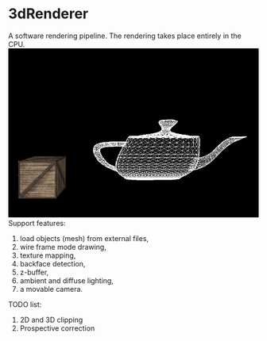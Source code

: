 # 3dRenderer
A software rendering pipeline. The rendering takes place entirely in the CPU.
![demo picture](https://github.com/zhaoxin89/3dRenderer/blob/master/3DDemos.JPG)
Support features:
1. load objects (mesh) from external files,
2. wire frame mode drawing,
3. texture mapping,
4. backface detection,
5. z-buffer,
6. ambient and diffuse lighting,
7. a movable camera.

TODO list: 
1. 2D and 3D clipping
2. Prospective correction

